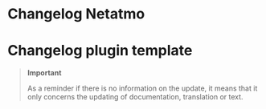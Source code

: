 # Changelog Netatmo

# Changelog plugin template

>**Important**
>
>As a reminder if there is no information on the update, it means that it only concerns the updating of documentation, translation or text.
